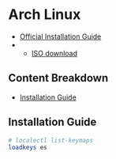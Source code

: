 # Arch Linux
- [Official Installation Guide](https://wiki.archlinux.org/title/Installation_guide)
- - [ISO download](https://archlinux.org/download/)

## Content Breakdown
- [Installation Guide](#installation-guide)

## Installation Guide
```bash
# localectl list-keymaps
loadkeys es
```
